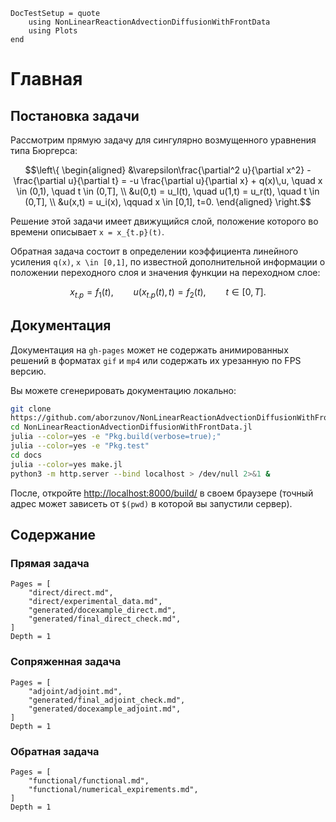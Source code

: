 ```@meta
DocTestSetup = quote
    using NonLinearReactionAdvectionDiffusionWithFrontData
    using Plots
end
```

# Главная

## Постановка задачи

Рассмотрим прямую задачу для сингулярно возмущенного уравнения типа Бюргерса:
```math
\left\{
\begin{aligned}
    &\varepsilon\frac{\partial^2 u}{\partial x^2} -
    \frac{\partial u}{\partial t} = -u \frac{\partial u}{\partial x} +
    q(x)\,u, \quad x \in (0,1), \quad t \in (0,T], \\
    &u(0,t) = u_l(t), \quad u(1,t) = u_r(t), \quad t \in (0,T], \\
    &u(x,t) = u_i(x), \qquad x \in [0,1], t=0.
\end{aligned}
\right.
```

Решение этой задачи имеет движущийся слой, положение которого во времени
описывает ``x = x_{t.p}(t)``.

Обратная задача состоит в определении коэффициента линейного усиления ``q(x)``,
``x \in [0,1]``, по известной дополнительной информации о положении переходного
слоя и значения функции на переходном слое:
```math
x_{t.p} = f_1(t), \qquad u(x_{t.p}(t),t) = f_2(t), \qquad t \in [0, T].
```

## Документация

Документация на `gh-pages` может не содержать анимированных решений в форматах
`gif` и `mp4` или содержать их урезанную по FPS версию.

Вы можете сгенерировать документацию локально:
```bash
git clone
https://github.com/aborzunov/NonLinearReactionAdvectionDiffusionWithFrontData.jl
cd NonLinearReactionAdvectionDiffusionWithFrontData.jl
julia --color=yes -e "Pkg.build(verbose=true);"
julia --color=yes -e "Pkg.test"
cd docs
julia --color=yes make.jl
python3 -m http.server --bind localhost > /dev/null 2>&1 &
```
После, откройте [http://localhost:8000/build/](http://localhost:8000/build/)
в своем браузере (точный адрес может зависеть от `$(pwd)` в которой вы запустили
сервер).

## Содержание

### Прямая задача

```@contents
Pages = [
    "direct/direct.md",
    "direct/experimental_data.md",
    "generated/docexample_direct.md",
    "generated/final_direct_check.md",
]
Depth = 1
```

### Сопряженная задача

```@contents
Pages = [
    "adjoint/adjoint.md",
    "generated/final_adjoint_check.md",
    "generated/docexample_adjoint.md",
]
Depth = 1
```

### Обратная задача


```@contents
Pages = [
    "functional/functional.md",
    "functional/numerical_expirements.md",
]
Depth = 1
```
